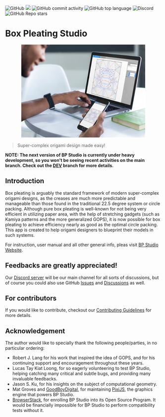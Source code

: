 ![GitHub](https://img.shields.io/github/license/MuTsunTsai/box-pleating-studio)
![](https://img.shields.io/badge/platform-ALL-brightgreen)
![GitHub commit activity](https://img.shields.io/github/commit-activity/m/MuTsunTsai/box-pleating-studio)
![GitHub top language](https://img.shields.io/github/languages/top/MuTsunTsai/box-pleating-studio)
![Discord](https://img.shields.io/discord/943493491378507807?color=blue&label=Discord&logo=discord)
![GitHub Repo stars](https://img.shields.io/github/stars/MuTsunTsai/box-pleating-studio?style=social)

# Box Pleating Studio

<p align="center">
  <a href="http://bp-studio.github.io"><img width="400" src="https://github.com/MuTsunTsai/box-pleating-studio/raw/main/src/public/assets/mockup.jpg"></a>
</p>

> Super-complex origami design made easy!

**NOTE: The next version of BP Studio is currently under heavy development, so you won't be seeing recent activities on the main branch. Check out the [DEV](https://github.com/bp-studio/box-pleating-studio/tree/DEV) branch for more details.**

## Introduction

Box pleating is arguably the standard framework of modern super-complex origami designs,
as the creases are much more predictable and manageable than those found in the traditional 22.5 degree system or circle packing.
Although pure box pleating is well-known for not being very efficient in utilizing paper area,
with the help of stretching gadgets (such as Kamiya patterns and the more generalized GOPS),
it is now possible for box pleating to achieve efficiency nearly as good as the optimal circle packing.
This app is created to help origami designers to blueprint their models in such systems.

For instruction, user manual and all other general info, pleas visit [BP Studio Website](http://bp-studio.github.io).

## Feedbacks are greatly appreciated!

Our [Discord server](https://discord.gg/HkcdTDS4zZ) will be our main channel for all sorts of discussions,
but of course you could also use GitHub [Issues](https://github.com/bp-studio/box-pleating-studio/issues)
and [Discussions](https://github.com/bp-studio/box-pleating-studio/discussions) as well.

## For contributors

If you would like to contribute, checkout our
[Contributing Guidelines](CONTRIBUTING.md) for more details.

## Acknowledgement

The author would like to specially thank the following people/parties, in no particular ordering:
- Robert J. Lang for his work that inspired the idea of GOPS,
and for his continuing support and encouragement throughout these years.
- Lucas Tay Kiat Loong, for so eagerly volunteering to test BP Studio,
helping catching many critical and subtle bugs, and providing many invaluable feedbacks.
- Jason S. Ku, for his insights on the subject of computational geometry.
- Mat Groves and [GoodBoyDigital](https://www.goodboydigital.com), for maintaining [PixiJS](https://pixijs.com/),
the graphics engine that powers BP Studio.
- [BrowserStack](https://www.browserstack.com/), for enrolling BP Studio into its Open Source Program.
It would be financially impossible for BP Studio to perform compatibility tests without it.
